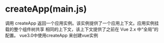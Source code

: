 # createApp(main.js)
调用 createApp 返回一个应用实例。该实例提供了一个应用上下文。应用实例挂载的整个组件树共享
相同的上下文，该上下文提供了之前在 Vue 2.x 中“全局”的配置。
vue3.0中使用createApp 来创建vue实例